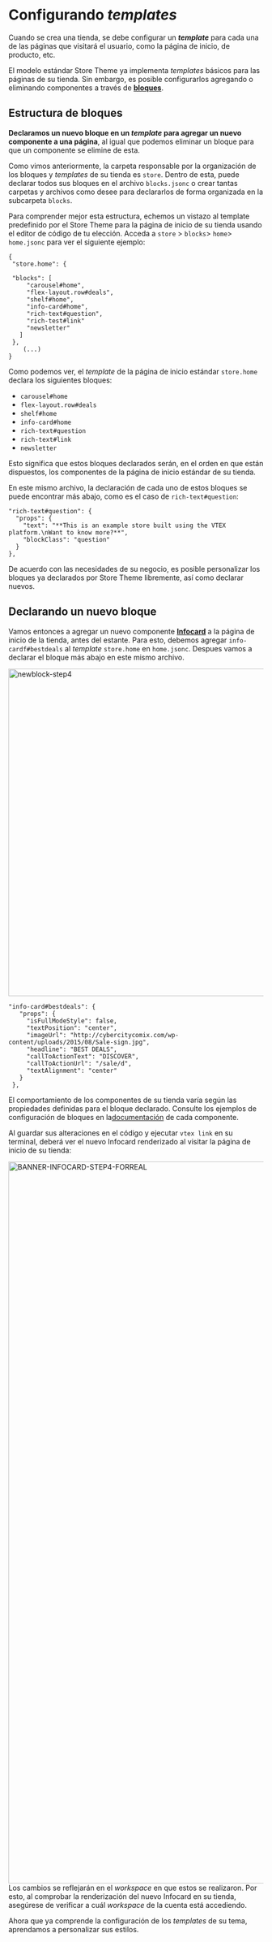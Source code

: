 # Configurando *templates*

Cuando se crea una tienda, se debe configurar un ***template*** para cada una de las páginas que visitará el usuario, como la página de inicio, de producto, etc.

El modelo estándar Store Theme ya implementa *templates* básicos para las páginas de su tienda. Sin embargo, es posible configurarlos agregando o eliminando componentes a través de [**bloques**](*link*).

## Estructura de bloques

**Declaramos un nuevo bloque en un *template* para agregar un nuevo componente a una página**, al igual que podemos eliminar un bloque para que un componente se elimine de esta.

Como vimos anteriormente, la carpeta responsable por la organización de los bloques y *templates* de su tienda es `store`. Dentro de esta, puede declarar todos sus bloques en el archivo `blocks.jsonc` o crear tantas carpetas y archivos como desee para declararlos de forma organizada en la subcarpeta `blocks`.

Para comprender mejor esta estructura, echemos un vistazo al template predefinido por el Store Theme para la página de inicio de su tienda usando el editor de código de tu elección. Acceda a `store` > `blocks`> `home`> `home.jsonc` para ver el siguiente ejemplo:


```
{
 "store.home": {
  
 "blocks": [
     "carousel#home",
     "flex-layout.row#deals",
     "shelf#home",
     "info-card#home",
     "rich-text#question",
     "rich-test#link"
     "newsletter"
   ]
 }, 
    (...)
}
```
Como podemos ver, el *template* de la página de inicio estándar `store.home` declara los siguientes bloques: 

- `carousel#home`
- `flex-layout.row#deals`
- `shelf#home`
- `info-card#home`
- `rich-text#question`
- `rich-text#link`
- `newsletter`

Esto significa que estos bloques declarados serán, en el orden en que están dispuestos, los componentes de la página de inicio estándar de su tienda.

En este mismo archivo, la declaración de cada uno de estos bloques se puede encontrar más abajo, como es el caso de `rich-text#question`:

```
"rich-text#question": {
  "props": {
    "text": "**This is an example store built using the VTEX platform.\nWant to know more?**",
    "blockClass": "question"
  }
},
```

De acuerdo con las necesidades de su negocio, es posible personalizar los bloques ya declarados por Store Theme libremente, así como declarar nuevos.

## Declarando un nuevo bloque 
 
Vamos entonces a agregar un nuevo componente [**Infocard**](*link*) a la página de inicio de la tienda, antes del estante. Para esto, debemos agregar `info-cardf#bestdeals` al *template* `store.home` en `home.jsonc`. Despues vamos a declarar el bloque más abajo en este mismo archivo.
 
<img width="645" alt="newblock-step4" src="https://user-images.githubusercontent.com/52087100/61960418-ca47b700-af9b-11e9-8787-b68cafae1225.png">


```
"info-card#bestdeals": {
   "props": {
     "isFullModeStyle": false,
     "textPosition": "center",
     "imageUrl": "http://cybercitycomix.com/wp-content/uploads/2015/08/Sale-sign.jpg",
     "headline": "BEST DEALS",
     "callToActionText": "DISCOVER",
     "callToActionUrl": "/sale/d",
     "textAlignment": "center"
   }
 },

```

<div class="alert alert-info">
El comportamiento de los componentes de su tienda varía según las propiedades definidas para el bloque declarado. Consulte los ejemplos de configuración de bloques en la<a href="">documentación</a> de cada componente.
</div>

Al guardar sus alteraciones en el código y ejecutar `vtex link` en su terminal, deberá ver el nuevo Infocard renderizado al visitar la página de inicio de su tienda:

<img width="1422" alt="BANNER-INFOCARD-STEP4-FORREAL" src="https://user-images.githubusercontent.com/52087100/61972032-e73db380-afb6-11e9-833e-977964fe5105.png">

<div class="alert alert-warning">
Los cambios se reflejarán en el <i>workspace</i> en que estos se realizaron. Por esto, al comprobar la renderización del nuevo Infocard en su tienda, asegúrese de verificar a cuál <i>workspace</i> de la cuenta está accediendo.
</div>

Ahora que ya comprende la configuración de los *templates* de su tema, aprendamos a personalizar sus estilos.
